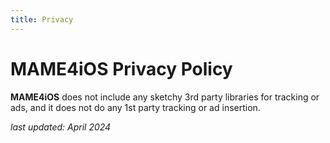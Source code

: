 ```yaml
---
title: Privacy
---
```


# MAME4iOS Privacy Policy

**MAME4iOS** does not include any sketchy 3rd party libraries for tracking or ads, and it does not do any 1st party tracking or ad insertion.

*last updated: April 2024*

